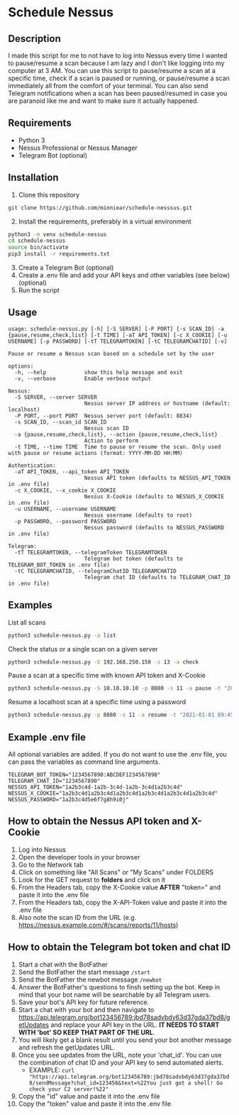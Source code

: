 # Schedule Nessus

## Description
I made this script for me to not have to log into Nessus every time I wanted to pause/resume a scan because I am lazy and I don't like logging into my computer at 3 AM. You can use this script to pause/resume a scan at a specific time, check if a scan is paused or running, or pause/resume a scan immediately all from the comfort of your terminal. You can also send Telegram notifications when a scan has been paused/resumed in case you are paranoid like me and want to make sure it actually happened.


## Requirements
- Python 3
- Nessus Professional or Nessus Manager
- Telegram Bot (optional)

## Installation
1. Clone this repository
```bash
git clone https://github.com/minniear/schedule-nesssus.git
```
2. Install the requirements, preferably in a virtual environment
```bash
python3 -m venv schedule-nessus
cd schedule-nessus
source bin/activate
pip3 install -r requirements.txt
```
3. Create a Telegram Bot (optional)
4. Create a .env file and add your API keys and other variables (see below) (optional)
5. Run the script

## Usage
```
usage: schedule-nessus.py [-h] [-S SERVER] [-P PORT] [-s SCAN_ID] -a {pause,resume,check,list} [-t TIME] [-aT API_TOKEN] [-c X_COOKIE] [-u USERNAME] [-p PASSWORD] [-tT TELEGRAMTOKEN] [-tC TELEGRAMCHATID] [-v]

Pause or resume a Nessus scan based on a schedule set by the user

options:
  -h, --help            show this help message and exit
  -v, --verbose         Enable verbose output

Nessus:
  -S SERVER, --server SERVER
                        Nessus server IP address or hostname (default: localhost)
  -P PORT, --port PORT  Nessus server port (default: 8834)
  -s SCAN_ID, --scan_id SCAN_ID
                        Nessus scan ID
  -a {pause,resume,check,list}, --action {pause,resume,check,list}
                        Action to perform
  -t TIME, --time TIME  Time to pause or resume the scan. Only used with pause or resume actions (format: YYYY-MM-DD HH:MM)

Authentication:
  -aT API_TOKEN, --api_token API_TOKEN
                        Nessus API token (defaults to NESSUS_API_TOKEN in .env file)
  -c X_COOKIE, --x_cookie X_COOKIE
                        Nessus X-Cookie (defaults to NESSUS_X_COOKIE in .env file)
  -u USERNAME, --username USERNAME
                        Nessus username (defaults to root)
  -p PASSWORD, --password PASSWORD
                        Nessus password (defaults to NESSUS_PASSWORD in .env file)

Telegram:
  -tT TELEGRAMTOKEN, --telegramToken TELEGRAMTOKEN
                        Telegram bot token (defaults to TELEGRAM_BOT_TOKEN in .env file)
  -tC TELEGRAMCHATID, --telegramChatID TELEGRAMCHATID
                        Telegram chat ID (defaults to TELEGRAM_CHAT_ID in .env file)
```
## Examples
List all scans
```bash
python3 schedule-nessus.py -a list
```
Check the status or a single scan on a given server
```bash
python3 schedule-nessus.py -S 192.168.250.158 -s 13 -a check
```
Pause a scan at a specific time with known API token and X-Cookie
```bash
python3 schedule-nessus.py -S 10.10.10.10 -p 8080 -s 11 -a pause -t "2021-01-01 00:00" -tT "1234567890:ABCDEF1234567890" -tC "1234567890" -aT "1a2b3c4d-1a2b-3c4d-1a2b-3c4d1a2b3c4d" -c "1a2b3c4d1a2b3c4d1a2b3c4d1a2b3c4d1a2b3c4d1a2b3c4d" -v
```
Resume a localhost scan at a specific time using a password
```bash
python3 schedule-nessus.py -p 8080 -s 11 -a resume -t "2021-01-01 09:45" -p "1a2b3c4d5e6f7g8h9i0j"
```
## Example .env file
All optional variables are added. If you do not want to use the .env file, you can pass the variables as command line arguments.
```
TELEGRAM_BOT_TOKEN="1234567890:ABCDEF1234567890"
TELEGRAM_CHAT_ID="1234567890"
NESSUS_API_TOKEN="1a2b3c4d-1a2b-3c4d-1a2b-3c4d1a2b3c4d"
NESSUS_X_COOKIE="1a2b3c4d1a2b3c4d1a2b3c4d1a2b3c4d1a2b3c4d1a2b3c4d"
NESSUS_PASSWORD="1a2b3c4d5e6f7g8h9i0j"
```


## How to obtain the Nessus API token and X-Cookie
1. Log into Nessus
2. Open the developer tools in your browser
3. Go to the Network tab
4. Click on something like "All Scans" or "My Scans" under FOLDERS
5. Look for the GET request to **folders** and click on it
6. From the Headers tab, copy the X-Cookie value **AFTER** "token=" and paste it into the .env file
7. From the Headers tab, copy the X-API-Token value and paste it into the .env file
8. Also note the scan ID from the URL (e.g. https://nessus.example.com/#/scans/reports/11/hosts)

## How to obtain the Telegram bot token and chat ID
1. Start a chat with the BotFather
2. Send the BotFather the start message `/start`
3. Send the BotFather the newbot message `/newbot`
4. Answer the BotFather's questions to finsh setting up the bot. Keep in mind that your bot name will be searchable by all Telegram users.
5. Save your bot's API key for future reference.
6. Start a chat with your bot and then navigate to <https://api.telegram.org/bot123456789:jbd78sadvbdy63d37gda37bd8/getUpdates> and replace your API key in the URL. **IT NEEDS TO START WITH 'bot' SO KEEP THAT PART OF THE URL**.
7. You will likely get a blank result until you send your bot another message and refresh the getUpdates URL.
8. Once you see updates from the URL, note your 'chat_id'. You can use the combination of chat ID and your API key to send automated alerts.
    - EXAMPLE: `curl "https://api.telegram.org/bot123456789:jbd78sadvbdy63d37gda37bd8/sendMessage?chat_id=123456&text=%22You just got a shell! Go check your C2 server!%22"`
9. Copy the "id" value and paste it into the .env file
10. Copy the "token" value and paste it into the .env file




